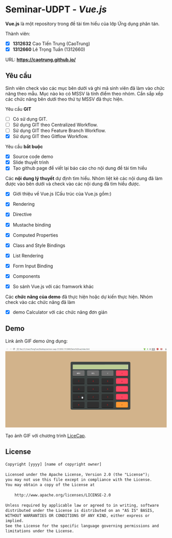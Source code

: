 # Seminar-UDPT - *Vue.js*

**Vue.js** là một repository trong đề tài tìm hiểu của lớp Ứng dụng phân tán.

Thành viên:
* [x] **1312632** Cao Tiến Trung (CaoTrung)
* [x] **1312660** Lê Trọng Tuấn (1312660)

URL: **https://caotrung.github.io/**

## Yêu cầu

Sinh viên check vào các mục bên dưới và ghi mã sinh viên đã làm vào chức năng theo mẫu. Mục nào ko có MSSV là tính điểm theo nhóm. Cần sắp xếp các chức năng bên dưới theo thứ tự MSSV đã thực hiện.

Yêu cầu **GIT**
* [ ] Có sử dụng GIT.
* [ ] Sử dụng GIT theo Centralized Workflow.
* [ ] Sử dụng GIT theo Feature Branch Workflow.
* [x] Sử dụng GIT theo Gitflow Workflow.

Yêu cầu **bắt buộc**
* [x] Source code demo
* [x] Slide thuyết trình
* [x] Tạo github page để viết lại báo cáo cho nội dung đề tài tìm hiểu

Các **nội dung lý thuyết** dự định tìm hiểu. Nhóm liệt kê các nội dung đã làm được vào bên dưới và check vào các nội dung đã tìm hiểu được.
* [x] Giới thiệu về Vue.js
(Cấu trúc của Vue.js gồm:) 
* [x] Rendering
* [x] Directive
* [x] Mustache binding
* [x] Computed Properties
* [x] Class and Style Bindings
* [x] List Rendering
* [x] Form Input Binding
* [x] Components
* [x] So sánh Vue.js với các framwork khác


Các **chức năng của demo** đã thực hiện hoặc dự kiến thực hiện. Nhóm check vào các chức năng đã làm
* [x] demo Calculator với các chức năng đơn giản

## Demo

Link ảnh GIF demo ứng dụng:

![Video Walkthrough](demo.gif)

Tạo ảnh GIF với chương trình [LiceCap](http://www.cockos.com/licecap/).


## License

    Copyright [yyyy] [name of copyright owner]

    Licensed under the Apache License, Version 2.0 (the "License");
    you may not use this file except in compliance with the License.
    You may obtain a copy of the License at

        http://www.apache.org/licenses/LICENSE-2.0

    Unless required by applicable law or agreed to in writing, software
    distributed under the License is distributed on an "AS IS" BASIS,
    WITHOUT WARRANTIES OR CONDITIONS OF ANY KIND, either express or implied.
    See the License for the specific language governing permissions and
    limitations under the License.
